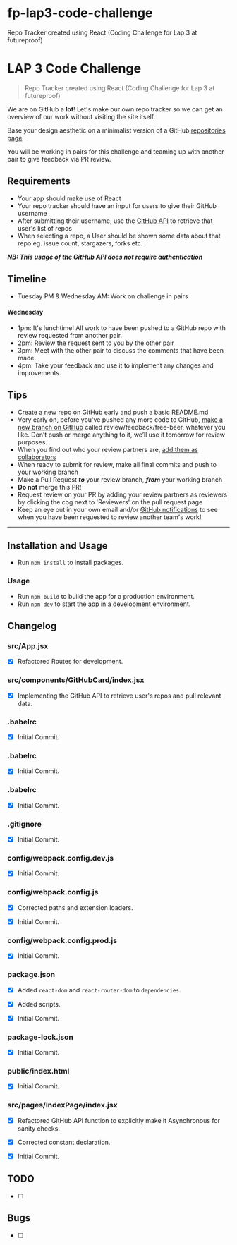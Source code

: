 # fp-lap3-code-challenge
Repo Tracker created using React (Coding Challenge for Lap 3 at futureproof)


# LAP 3 Code Challenge

> Repo Tracker created using React (Coding Challenge for Lap 3 at futureproof)

We are on GitHub a **lot**! Let's make our own repo tracker so we can get an overview of our work without visiting the site itself.

Base your design aesthetic on a minimalist version of a GitHub [repositories page](https://github.com/getfutureproof?tab=repositories).

You will be working in pairs for this challenge and teaming up with another pair to give feedback via PR review.

## Requirements
- Your app should make use of React
- Your repo tracker should have an input for users to give their GitHub username
- After submitting their username, use the [GitHub API](https://developer.github.com/v3/repos/#list-repositories-for-a-user) to retrieve that user's list of repos
- When selecting a repo, a User should be shown some data about that repo eg. issue count, stargazers, forks etc.

***NB: This usage of the GitHub API does not require authentication***

## Timeline
- Tuesday PM & Wednesday AM: Work on challenge in pairs
#### Wednesday
- 1pm: It's lunchtime! All work to have been pushed to a GitHub repo with review requested from another pair.
- 2pm: Review the request sent to you by the other pair
- 3pm: Meet with the other pair to discuss the comments that have been made.
- 4pm: Take your feedback and use it to implement any changes and improvements.

## Tips
- Create a new repo on GitHub early and push a basic README.md
- Very early on, before you've pushed any more code to GitHub, [make a new branch on GitHub](https://docs.github.com/en/free-pro-team@latest/github/collaborating-with-issues-and-pull-requests/creating-and-deleting-branches-within-your-repository) called review/feedback/free-beer, whatever you like. Don’t push or merge anything to it, we’ll use it tomorrow for review purposes.
- When you find out who your review partners are, [add them as collaborators](https://docs.github.com/en/free-pro-team@latest/github/setting-up-and-managing-your-github-user-account/inviting-collaborators-to-a-personal-repository)
- When ready to submit for review, make all final commits and push to your working branch
- Make a Pull Request ***to*** your review branch, ***from*** your working branch
- **Do not** merge this PR!
- Request review on your PR by adding your review partners as reviewers by clicking the cog next to 'Reviewers' on the pull request page
- Keep an eye out in your own email and/or [GitHub notifications](https://github.com/notifications?query=reason%3Areview-requested) to see when you have been requested to review another team's work!

<hr>

## Installation and Usage

* Run `npm install` to install packages.

### Usage

* Run `npm build` to build the app for a production environment.
* Run `npm dev` to start the app in a development environment.


## Changelog

### src/App.jsx

- [x] Refactored Routes for development.

### src/components/GitHubCard/index.jsx

- [x] Implementing the GitHub API to retrieve user's repos and pull relevant data.

### .babelrc

- [x] Initial Commit.

### .babelrc

- [x] Initial Commit.

### .babelrc

- [x] Initial Commit.

### .gitignore

- [x] Initial Commit.

### config/webpack.config.dev.js

- [x] Initial Commit.

### config/webpack.config.js

- [x] Corrected paths and extension loaders.

- [x] Initial Commit.

### config/webpack.config.prod.js

- [x] Initial Commit.

### package.json

- [x] Added `react-dom` and `react-router-dom` to `dependencies`.

- [x] Added scripts.

- [x] Initial Commit.

### package-lock.json

- [x] Initial Commit.

### public/index.html

- [x] Initial Commit.

### src/pages/IndexPage/index.jsx

- [x] Refactored GitHub API function to explicitly make it Asynchronous for sanity checks.

- [x] Corrected constant declaration.

- [x] Initial Commit.


## TODO

- [ ] 

## Bugs

- [ ] 
